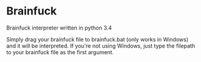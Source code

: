 # Brainfuck
Brainfuck interpreter written in python 3.4

Simply drag your brainfuck file to brainfuck.bat (only works in Windows) and it will be interpreted.
If you're not using Windows, just type the filepath to your brainfuck file as the first argument.
